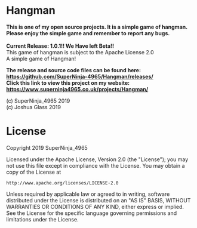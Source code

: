 # Hangman
**This is one of my open source projects. It is a simple game of hangman. Please enjoy the simple game and remember to report any bugs.** <br> <br>
<b>Current Release: 1.0.1!! We Have left Beta!!</b>
<br>This game of hangman is subject to the Apache License 2.0<br>
A simple game of Hangman!

<b>The release and source code files can be found here: <a target="_blank" href="https://github.com/SuperNinja-4965/Hangman/releases/">https://github.com/SuperNinja-4965/Hangman/releases/</a> <br>
Click this link to view this project on my website: <a target="_blank" href="https://www.superninja4965.co.uk/projects/Hangman/">https://www.superninja4965.co.uk/projects/Hangman/</a> </b>

(c) SuperNinja_4965 2019 <br>
(c) Joshua Glass 2019

# License
Copyright 2019 SuperNinja_4965

Licensed under the Apache License, Version 2.0 (the "License");
you may not use this file except in compliance with the License.
You may obtain a copy of the License at

    http://www.apache.org/licenses/LICENSE-2.0

Unless required by applicable law or agreed to in writing, software
distributed under the License is distributed on an "AS IS" BASIS,
WITHOUT WARRANTIES OR CONDITIONS OF ANY KIND, either express or implied.
See the License for the specific language governing permissions and
limitations under the License.

